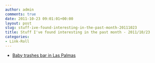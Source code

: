 ```yaml
---
author: admin
comments: true
date: 2011-10-23 09:01:01+00:00
layout: post
slug: stuff-ive-found-interesting-in-the-past-month-20111023
title: Stuff I've found interesting in the past month - 2011/10/23
categories:
- Link-Roll
---
```


  * [Baby trashes bar in Las Palmas](http://www.youtube.com/watch?v=cds7lSHawAw&feature=autoshare)
  

